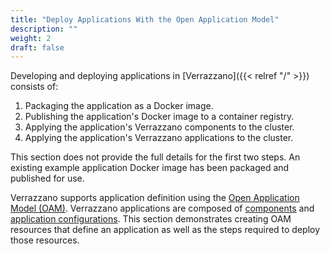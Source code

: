 ```yaml
---
title: "Deploy Applications With the Open Application Model"
description: ""
weight: 2
draft: false
---
```


Developing and deploying applications in [Verrazzano]({{< relref "/" >}}) consists of:
1. Packaging the application as a Docker image.
1. Publishing the application's Docker image to a container registry.
1. Applying the application's Verrazzano components to the cluster.
1. Applying the application's Verrazzano applications to the cluster.

This section does not provide the full details for the first two steps. An existing example application
Docker image has been packaged and published for use.

Verrazzano supports application definition using the [Open Application Model (OAM)](https://oam.dev/).  Verrazzano applications are
composed of [components](https://github.com/oam-dev/spec/blob/master/3.component_model.md) and
[application configurations](https://github.com/oam-dev/spec/blob/master/7.application.md).  This section
demonstrates creating OAM resources that define an application as well as the steps required to deploy those resources.
